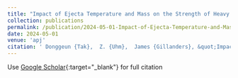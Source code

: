 ```yaml
---
title: "Impact of Ejecta Temperature and Mass on the Strength of Heavy Element Signatures in Kilonovae"
collection: publications
permalink: /publication/2024-05-01-Impact-of-Ejecta-Temperature-and-Mass-on-the-Strength-of-Heavy-Element-Signatures-in-Kilonovae
date: 2024-05-01
venue: 'apj'
citation: ' Donggeun {Tak},  Z. {Uhm},  James {Gillanders}, &quot;Impact of Ejecta Temperature and Mass on the Strength of Heavy Element Signatures in Kilonovae.&quot; apj, 2024.'
---
```

Use [Google Scholar](https://scholar.google.com/scholar?q=Impact+of+Ejecta+Temperature+and+Mass+on+the+Strength+of+Heavy+Element+Signatures+in+Kilonovae){:target="_blank"} for full citation